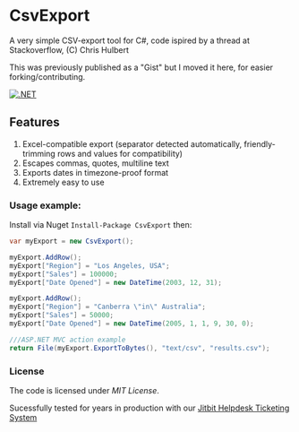 # CsvExport
A very simple CSV-export tool for C#, code ispired by a thread at Stackoverflow, (C) Chris Hulbert

This was previously published as a "Gist" but I moved it here, for easier forking/contributing.

[![.NET](https://github.com/jitbit/CsvExport/actions/workflows/dotnet.yml/badge.svg)](https://github.com/jitbit/CsvExport/actions/workflows/dotnet.yml)

## Features

1. Excel-compatible export (separator detected automatically, friendly-trimming rows and values for compatibility)
2. Escapes commas, quotes, multiline text
3. Exports dates in timezone-proof format
4. Extremely easy to use

### Usage example:

Install via Nuget `Install-Package CsvExport` then:

```c#
var myExport = new CsvExport();

myExport.AddRow();
myExport["Region"] = "Los Angeles, USA";
myExport["Sales"] = 100000;
myExport["Date Opened"] = new DateTime(2003, 12, 31);

myExport.AddRow();
myExport["Region"] = "Canberra \"in\" Australia";
myExport["Sales"] = 50000;
myExport["Date Opened"] = new DateTime(2005, 1, 1, 9, 30, 0);

///ASP.NET MVC action example
return File(myExport.ExportToBytes(), "text/csv", "results.csv");
```

### License

The code is licensed under *MIT License*.

Sucessfully tested for years in production with our [Jitbit Helpdesk Ticketing System](https://www.jitbit.com/helpdesk/)
